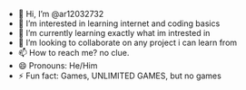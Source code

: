 - 👋 Hi, I’m @ar12032732
- 👀 I’m interested in learning internet and coding basics
- 🌱 I’m currently learning exactly what im intrested in
- 💞️ I’m looking to collaborate on any project i can learn from
- 📫 How to reach me? no clue.
- 😄 Pronouns: He/Him
- ⚡ Fun fact: Games, UNLIMITED GAMES, but no games

<!---
ar12032732/ar12032732 is a ✨ special ✨ repository because its `README.md` (this file) appears on your GitHub profile.
You can click the Preview link to take a look at your changes.
--->
